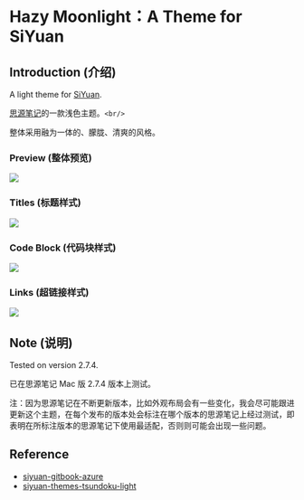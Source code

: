 # Hazy Moonlight：A Theme for SiYuan

## Introduction (介绍)

A light theme for [SiYuan](http://github.com/siyuan-note/siyuan).

[思源笔记](http://github.com/siyuan-note/siyuan)的一款浅色主题。`<br/>`

整体采用融为一体的、朦胧、清爽的风格。

### Preview (整体预览)

![](https://github.com/RQYOU/siyuan-theme-hazy-moonlight/raw/master/assets/preview.png)

### Titles (标题样式)

![](https://github.com/RQYOU/siyuan-theme-hazy-moonlight/raw/master/assets/title.png)

### Code Block (代码块样式)

![](https://github.com/RQYOU/siyuan-theme-hazy-moonlight/raw/master/assets/codeblock.png)

### Links (超链接样式)

![](https://github.com/RQYOU/siyuan-theme-hazy-moonlight/raw/master/assets/links.png)

## Note (说明)

Tested on version 2.7.4.

已在思源笔记 Mac 版 2.7.4 版本上测试。

注：因为思源笔记在不断更新版本，比如外观布局会有一些变化，我会尽可能跟进更新这个主题，在每个发布的版本处会标注在哪个版本的思源笔记上经过测试，即表明在所标注版本的思源笔记下使用最适配，否则则可能会出现一些问题。

## Reference

- [siyuan-gitbook-azure](https://github.com/yuuuxt/siyuan-gitbook-azure)
- [siyuan-themes-tsundoku-light](https://github.com/Achuan-2/siyuan-themes-tsundoku-light)
